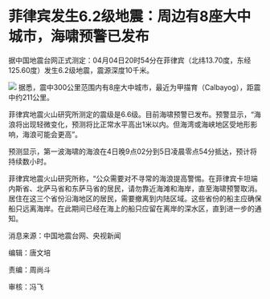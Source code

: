 # 菲律宾发生6.2级地震：周边有8座大中城市，海啸预警已发布

据中国地震台网正式测定：04月04日20时54分在菲律宾（北纬13.70度，东经125.60度）发生6.2级地震，震源深度10千米。

![](https://inews.gtimg.com/om_bt/Ok0_i6rOoRBx_2F2ceMm51cBGg6PMdlquBe63cz_KvPPcAA/1000)
据悉，震中300公里范围内有8座大中城市，最近为甲描育（Calbayog），距震中约211公里。

菲律宾地震火山研究所测定的震级是6.6级。目前海啸预警已发布。预警显示，“海浪将出现轻微变化，预测将比正常水平高出1米以内。但海湾或海峡地区受地形影响，海浪可能会更高”。

预测显示，第一波海啸的海浪在4日晚9点02分到5日凌晨零点54分抵达，预计将持续数小时。

菲律宾地震火山研究所称，“公众需要对不寻常的海浪提高警惕。在菲律宾卡坦端内斯省、北萨马省和东萨马省的居民，请勿靠近海滩和海岸，直至海啸预警取消。居住在这三个省份沿海地区的居民，需要撤离到内陆区域。这些省份的船主应确保船只远离海岸。在此期间已经在海上的船只应留在离岸的深水区，直到进一步的通知。

消息来源：中国地震台网、央视新闻

编辑：唐文培

责编：周尚斗

审核：冯飞

